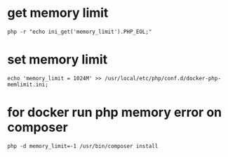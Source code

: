 # get memory limit
`php -r "echo ini_get('memory_limit').PHP_EOL;"`
# set memory limit
`echo 'memory_limit = 1024M' >> /usr/local/etc/php/conf.d/docker-php-memlimit.ini;`

# for docker run php memory error on composer
`php -d memory_limit=-1 /usr/bin/composer install`